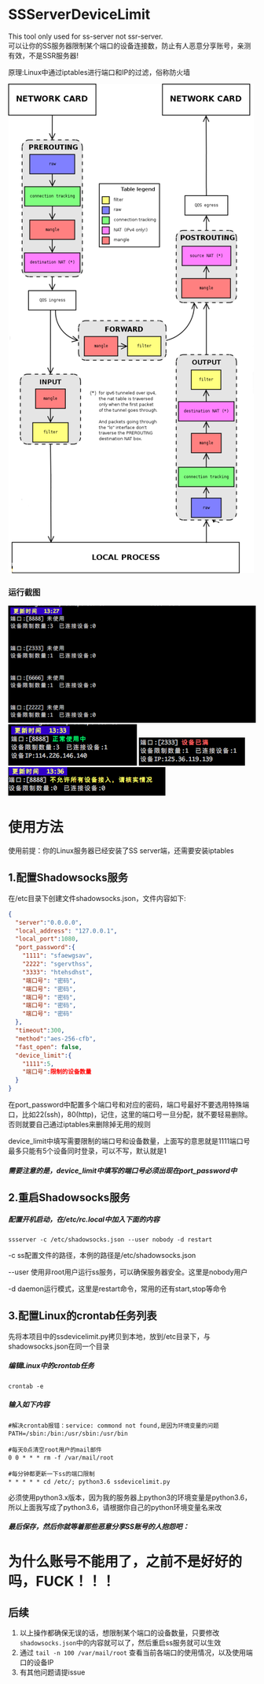 # SSServerDeviceLimit
This tool only used for ss-server not ssr-server.     
可以让你的SS服务器限制某个端口的设备连接数，防止有人恶意分享账号，亲测有效，不是SSR服务器!
<p>原理:Linux中通过iptables进行端口和IP的过滤，俗称防火墙

![iptables规则](iptables.jpg)

### 运行截图
![未使用状态](never_used.png)
![正常使用](normal_use.png)
![设备连接数量达到极限](device_full.png)
![端口异常](all_device_limit.png)


# 使用方法
使用前提：你的Linux服务器已经安装了SS server端，还需要安装iptables

## 1.配置Shadowsocks服务
在/etc目录下创建文件shadowsocks.json，文件内容如下:
```json
{
  "server":"0.0.0.0",
  "local_address": "127.0.0.1",
  "local_port":1080,
  "port_password":{
    "1111": "sfaewgsav",
    "2222": "sgervthss",
    "3333": "htehsdhst",
    "端口号": "密码",
    "端口号": "密码",
    "端口号": "密码",
    "端口号": "密码",
    "端口号": "密码"
  },
  "timeout":300,
  "method":"aes-256-cfb",
  "fast_open": false,
  "device_limit":{
    "1111":5,
    "端口号":限制的设备数量
  }
}
```
<p>在port_password中配置多个端口号和对应的密码，端口号最好不要选用特殊端口，比如22(ssh)，80(http)，记住，这里的端口号一旦分配，就不要轻易删除。否则就要自己通过iptables来删除掉无用的规则
<p>device_limit中填写需要限制的端口号和设备数量，上面写的意思就是1111端口号最多只能有5个设备同时登录，可以不写，默认就是1

##### 需要注意的是，device_limit中填写的端口号必须出现在port_password中

## 2.重启Shadowsocks服务
##### 配置开机启动，在/etc/rc.local中加入下面的内容
```commandline
ssserver -c /etc/shadowsocks.json --user nobody -d restart
```
<p>-c ss配置文件的路径，本例的路径是/etc/shadowsocks.json
<p>--user 使用非root用户运行ss服务，可以确保服务器安全。这里是nobody用户
<p>-d daemon运行模式，这里是restart命令，常用的还有start,stop等命令

## 3.配置Linux的crontab任务列表
先将本项目中的ssdevicelimit.py拷贝到本地，放到/etc目录下，与shadowsocks.json在同一个目录
##### 编辑Linux中的crontab任务
```commandline
crontab -e
```
##### 输入如下内容
```commandline
#解决crontab报错：service: commond not found,是因为环境变量的问题
PATH=/sbin:/bin:/usr/sbin:/usr/bin

#每天0点清空root用户的mail邮件
0 0 * * * rm -f /var/mail/root

#每分钟都更新一下ss的端口限制
* * * * * cd /etc/; python3.6 ssdevicelimit.py
```
<p>必须使用python3.x版本，因为我的服务器上python3的环境变量是python3.6，所以上面我写成了python3.6，请根据你自己的python环境变量名来改

##### 最后保存，然后你就等着那些恶意分享SS账号的人抱怨吧：
# 为什么账号不能用了，之前不是好好的吗，FUCK！！！

## 后续
1. 以上操作都确保无误的话，想限制某个端口的设备数量，只要修改```shadowsocks.json```中的内容就可以了，然后重启ss服务就可以生效
2. 通过 ```tail -n 100 /var/mail/root``` 查看当前各端口的使用情况，以及使用端口的设备IP
3. 有其他问题请提issue
